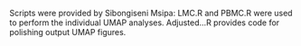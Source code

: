 Scripts were provided by Sibongiseni Msipa:
LMC.R and PBMC.R were used to perform the individual UMAP analyses. 
Adjusted...R provides code for polishing output UMAP figures.
